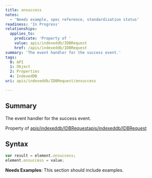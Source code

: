 ```yaml
---
title: onsuccess
notes:
  - 'Needs example, spec reference, standardization status'
readiness: 'In Progress'
relationships:
  applies_to:
    predicate: 'Property of '
    value: apis/indexeddb/IDBRequest
    href: /apis/indexeddb/IDBRequest
summary: 'The event handler for the success event.'
tags:
  0: API
  1: Object
  2: Properties
  4: IndexedDB
uri: apis/indexeddb/IDBRequest/onsuccess

---
```

## <span>Summary</span>

The event handler for the success event.

Property of [apis/indexeddb/IDBRequest](/apis/indexeddb/IDBRequest)[apis/indexeddb/IDBRequest](/apis/indexeddb/IDBRequest)

## <span>Syntax</span>

``` js
var result = element.onsuccess;
element.onsuccess = value;
```

**Needs Examples**: This section should include examples.

